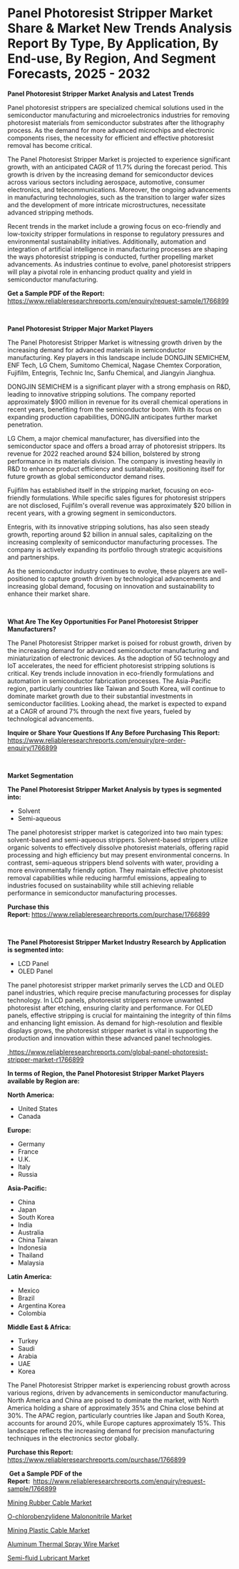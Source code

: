 <p><h1>Panel Photoresist Stripper Market Share & Market New Trends Analysis Report By Type, By Application, By End-use, By Region, And Segment Forecasts, 2025 - 2032</h1></p><p><strong>Panel Photoresist Stripper Market Analysis and Latest Trends</strong></p>
<p><p>Panel photoresist strippers are specialized chemical solutions used in the semiconductor manufacturing and microelectronics industries for removing photoresist materials from semiconductor substrates after the lithography process. As the demand for more advanced microchips and electronic components rises, the necessity for efficient and effective photoresist removal has become critical.</p><p>The Panel Photoresist Stripper Market is projected to experience significant growth, with an anticipated CAGR of 11.7% during the forecast period. This growth is driven by the increasing demand for semiconductor devices across various sectors including aerospace, automotive, consumer electronics, and telecommunications. Moreover, the ongoing advancements in manufacturing technologies, such as the transition to larger wafer sizes and the development of more intricate microstructures, necessitate advanced stripping methods.</p><p>Recent trends in the market include a growing focus on eco-friendly and low-toxicity stripper formulations in response to regulatory pressures and environmental sustainability initiatives. Additionally, automation and integration of artificial intelligence in manufacturing processes are shaping the ways photoresist stripping is conducted, further propelling market advancements. As industries continue to evolve, panel photoresist strippers will play a pivotal role in enhancing product quality and yield in semiconductor manufacturing.</p></p>
<p><strong>Get a Sample PDF of the Report:&nbsp;</strong> <a href="https://www.reliableresearchreports.com/enquiry/request-sample/1766899?utm_campaign=114&utm_medium=2&utm_source=Github&utm_content=ia&utm_term=02022025&utm_id=panel-photoresist-stripper">https://www.reliableresearchreports.com/enquiry/request-sample/1766899</a></p>
<p>&nbsp;</p>
<p><strong>Panel Photoresist Stripper Major Market Players</strong></p>
<p><p>The Panel Photoresist Stripper Market is witnessing growth driven by the increasing demand for advanced materials in semiconductor manufacturing. Key players in this landscape include DONGJIN SEMICHEM, ENF Tech, LG Chem, Sumitomo Chemical, Nagase Chemtex Corporation, Fujifilm, Entegris, Technic Inc, Sanfu Chemical, and Jiangyin Jianghua.</p><p>DONGJIN SEMICHEM is a significant player with a strong emphasis on R&D, leading to innovative stripping solutions. The company reported approximately $900 million in revenue for its overall chemical operations in recent years, benefiting from the semiconductor boom. With its focus on expanding production capabilities, DONGJIN anticipates further market penetration.</p><p>LG Chem, a major chemical manufacturer, has diversified into the semiconductor space and offers a broad array of photoresist strippers. Its revenue for 2022 reached around $24 billion, bolstered by strong performance in its materials division. The company is investing heavily in R&D to enhance product efficiency and sustainability, positioning itself for future growth as global semiconductor demand rises.</p><p>Fujifilm has established itself in the stripping market, focusing on eco-friendly formulations. While specific sales figures for photoresist strippers are not disclosed, Fujifilm's overall revenue was approximately $20 billion in recent years, with a growing segment in semiconductors.</p><p>Entegris, with its innovative stripping solutions, has also seen steady growth, reporting around $2 billion in annual sales, capitalizing on the increasing complexity of semiconductor manufacturing processes. The company is actively expanding its portfolio through strategic acquisitions and partnerships.</p><p>As the semiconductor industry continues to evolve, these players are well-positioned to capture growth driven by technological advancements and increasing global demand, focusing on innovation and sustainability to enhance their market share.</p></p>
<p>&nbsp;</p>
<p><strong>What Are The Key Opportunities For Panel Photoresist Stripper Manufacturers?</strong></p>
<p><p>The Panel Photoresist Stripper market is poised for robust growth, driven by the increasing demand for advanced semiconductor manufacturing and miniaturization of electronic devices. As the adoption of 5G technology and IoT accelerates, the need for efficient photoresist stripping solutions is critical. Key trends include innovation in eco-friendly formulations and automation in semiconductor fabrication processes. The Asia-Pacific region, particularly countries like Taiwan and South Korea, will continue to dominate market growth due to their substantial investments in semiconductor facilities. Looking ahead, the market is expected to expand at a CAGR of around 7% through the next five years, fueled by technological advancements.</p></p>
<p><strong>Inquire or Share Your Questions If Any Before Purchasing This Report:</strong> <a href="https://www.reliableresearchreports.com/enquiry/pre-order-enquiry/1766899?utm_campaign=114&utm_medium=2&utm_source=Github&utm_content=ia&utm_term=02022025&utm_id=panel-photoresist-stripper">https://www.reliableresearchreports.com/enquiry/pre-order-enquiry/1766899</a></p>
<p>&nbsp;</p>
<p><strong>Market Segmentation</strong></p>
<p><strong>The Panel Photoresist Stripper Market Analysis by types is segmented into:</strong></p>
<p><ul><li>Solvent</li><li>Semi-aqueous</li></ul></p>
<p><p>The panel photoresist stripper market is categorized into two main types: solvent-based and semi-aqueous strippers. Solvent-based strippers utilize organic solvents to effectively dissolve photoresist materials, offering rapid processing and high efficiency but may present environmental concerns. In contrast, semi-aqueous strippers blend solvents with water, providing a more environmentally friendly option. They maintain effective photoresist removal capabilities while reducing harmful emissions, appealing to industries focused on sustainability while still achieving reliable performance in semiconductor manufacturing processes.</p></p>
<p><strong>Purchase this Report:&nbsp;</strong><a href="https://www.reliableresearchreports.com/purchase/1766899?utm_campaign=114&utm_medium=2&utm_source=Github&utm_content=ia&utm_term=02022025&utm_id=panel-photoresist-stripper">https://www.reliableresearchreports.com/purchase/1766899</a></p>
<p>&nbsp;</p>
<p><strong>The Panel Photoresist Stripper Market Industry Research by Application is segmented into:</strong></p>
<p><ul><li>LCD Panel</li><li>OLED Panel</li></ul></p>
<p><p>The panel photoresist stripper market primarily serves the LCD and OLED panel industries, which require precise manufacturing processes for display technology. In LCD panels, photoresist strippers remove unwanted photoresist after etching, ensuring clarity and performance. For OLED panels, effective stripping is crucial for maintaining the integrity of thin films and enhancing light emission. As demand for high-resolution and flexible displays grows, the photoresist stripper market is vital in supporting the production and innovation within these advanced panel technologies.</p></p>
<p><a href="https://www.reliableresearchreports.com/global-panel-photoresist-stripper-market-r1766899?utm_campaign=114&utm_medium=2&utm_source=Github&utm_content=ia&utm_term=02022025&utm_id=panel-photoresist-stripper">&nbsp;https://www.reliableresearchreports.com/global-panel-photoresist-stripper-market-r1766899</a></p>
<p><strong>In terms of Region, the Panel Photoresist Stripper Market Players available by Region are:</strong></p>
<p>
    <p> <strong> North America: </strong>
        <ul>
            <li>United States</li>
            <li>Canada</li>
        </ul>
        </p> 
    <p> <strong> Europe: </strong>
        <ul>
            <li>Germany</li>
            <li>France</li>
            <li>U.K.</li>
            <li>Italy</li>
            <li>Russia</li>
        </ul>
        </p> 
    <p> <strong> Asia-Pacific: </strong>
        <ul>
            <li>China</li>
            <li>Japan</li>
            <li>South Korea</li>
            <li>India</li>
            <li>Australia</li>
            <li>China Taiwan</li>
            <li>Indonesia</li>
            <li>Thailand</li>
            <li>Malaysia</li>
        </ul>
        </p> 
    <p> <strong> Latin America: </strong>
        <ul>
            <li>Mexico</li>
            <li>Brazil</li>
            <li>Argentina Korea</li>
            <li>Colombia</li>
        </ul>
        </p> 
    <p> <strong> Middle East & Africa: </strong>
        <ul>
            <li>Turkey</li>
            <li>Saudi</li>
            <li>Arabia</li>
            <li>UAE</li>
            <li>Korea</li>
        </ul>
    </p>
    </p>
<p><p>The Panel Photoresist Stripper market is experiencing robust growth across various regions, driven by advancements in semiconductor manufacturing. North America and China are poised to dominate the market, with North America holding a share of approximately 35% and China close behind at 30%. The APAC region, particularly countries like Japan and South Korea, accounts for around 20%, while Europe captures approximately 15%. This landscape reflects the increasing demand for precision manufacturing techniques in the electronics sector globally.</p></p>
<p><strong>Purchase this Report: </strong><a href="https://www.reliableresearchreports.com/purchase/1766899?utm_campaign=114&utm_medium=2&utm_source=Github&utm_content=ia&utm_term=02022025&utm_id=panel-photoresist-stripper">https://www.reliableresearchreports.com/purchase/1766899</a></p>
<p>&nbsp;<strong>Get a Sample PDF of the Report:&nbsp;&nbsp;</strong><a href="https://www.reliableresearchreports.com/enquiry/request-sample/1766899?utm_campaign=114&utm_medium=2&utm_source=Github&utm_content=ia&utm_term=02022025&utm_id=panel-photoresist-stripper">https://www.reliableresearchreports.com/enquiry/request-sample/1766899</a></p>
<p><strong></strong></p>
<p><p><a href="https://github.com/donnettaletizia/Market-Research-Report-List-1/blob/main/mining-rubber-cable-market.md?utm_campaign=114&utm_medium=2&utm_source=Github&utm_content=ia&utm_term=02022025&utm_id=panel-photoresist-stripper">Mining Rubber Cable Market</a></p><p><a href="https://github.com/boisetwa16/Market-Research-Report-List-1/blob/main/o-chlorobenzylidene-malononitrile-market.md?utm_campaign=114&utm_medium=2&utm_source=Github&utm_content=ia&utm_term=02022025&utm_id=panel-photoresist-stripper">O-chlorobenzylidene Malononitrile Market</a></p><p><a href="https://github.com/bogganbillie6969/Market-Research-Report-List-1/blob/main/mining-plastic-cable-market.md?utm_campaign=114&utm_medium=2&utm_source=Github&utm_content=ia&utm_term=02022025&utm_id=panel-photoresist-stripper">Mining Plastic Cable Market</a></p><p><a href="https://github.com/zupankocka/Market-Research-Report-List-1/blob/main/aluminum-thermal-spray-wire-market.md?utm_campaign=114&utm_medium=2&utm_source=Github&utm_content=ia&utm_term=02022025&utm_id=panel-photoresist-stripper">Aluminum Thermal Spray Wire Market</a></p><p><a href="https://github.com/crooneinis80/Market-Research-Report-List-1/blob/main/semi-fluid-lubricant-market.md?utm_campaign=114&utm_medium=2&utm_source=Github&utm_content=ia&utm_term=02022025&utm_id=panel-photoresist-stripper">Semi-fluid Lubricant Market</a></p></p>
